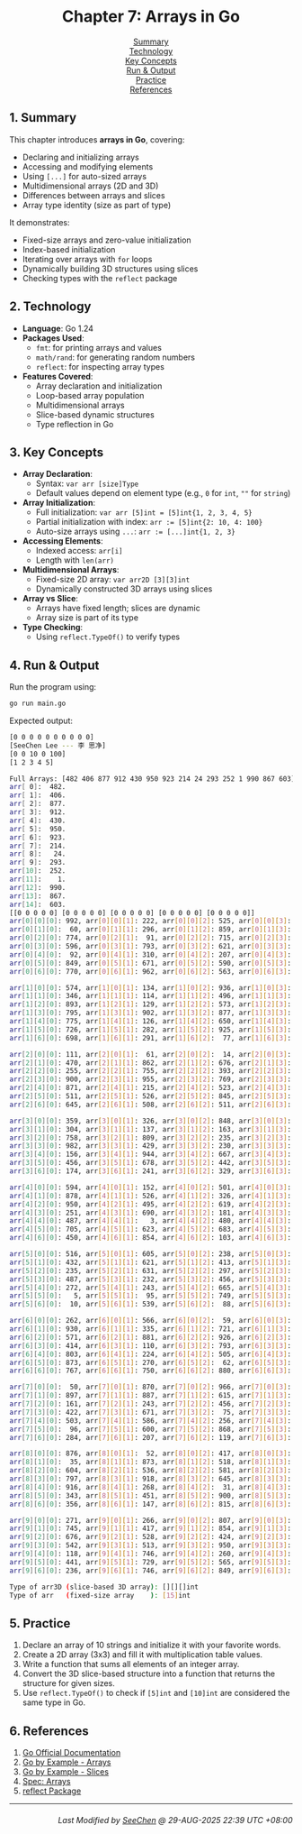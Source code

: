 <div align=center>

# Chapter 7: Arrays in Go

[Summary](#1-summary)</br>
[Technology](#2-technology)</br>
[Key Concepts](#3-key-concepts)</br>
[Run & Output](#4-run--output)</br>
[Practice](#5-practice)</br>
[References](#6-references)

</div>

## 1. Summary
This chapter introduces **arrays in Go**, covering:
- Declaring and initializing arrays
- Accessing and modifying elements
- Using `[...]` for auto-sized arrays
- Multidimensional arrays (2D and 3D)
- Differences between arrays and slices
- Array type identity (size as part of type)

It demonstrates:
- Fixed-size arrays and zero-value initialization
- Index-based initialization
- Iterating over arrays with `for` loops
- Dynamically building 3D structures using slices
- Checking types with the `reflect` package

## 2. Technology
- **Language**: Go 1.24
- **Packages Used**:
    - `fmt`: for printing arrays and values
    - `math/rand`: for generating random numbers
    - `reflect`: for inspecting array types
- **Features Covered**:
    - Array declaration and initialization
    - Loop-based array population
    - Multidimensional arrays
    - Slice-based dynamic structures
    - Type reflection in Go

## 3. Key Concepts
- **Array Declaration**:
    - Syntax: `var arr [size]Type`
    - Default values depend on element type (e.g., `0` for `int`, `""` for `string`)
- **Array Initialization**:
    - Full initialization: `var arr [5]int = [5]int{1, 2, 3, 4, 5}`
    - Partial initialization with index: `arr := [5]int{2: 10, 4: 100}`
    - Auto-size arrays using `...`: `arr := [...]int{1, 2, 3}`
- **Accessing Elements**:
    - Indexed access: `arr[i]`
    - Length with `len(arr)`
- **Multidimensional Arrays**:
    - Fixed-size 2D array: `var arr2D [3][3]int`
    - Dynamically constructed 3D arrays using slices
- **Array vs Slice**:
    - Arrays have fixed length; slices are dynamic
    - Array size is part of its type
- **Type Checking**:
    - Using `reflect.TypeOf()` to verify types

## 4. Run & Output
Run the program using:
```bash
go run main.go
```

Expected output:
```bash
[0 0 0 0 0 0 0 0 0 0]
[SeeChen Lee --- 李 思净]
[0 0 10 0 100]
[1 2 3 4 5]

Full Arrays: [482 406 877 912 430 950 923 214 24 293 252 1 990 867 603].
arr[ 0]:  482.
arr[ 1]:  406.
arr[ 2]:  877.
arr[ 3]:  912.
arr[ 4]:  430.
arr[ 5]:  950.
arr[ 6]:  923.
arr[ 7]:  214.
arr[ 8]:   24.
arr[ 9]:  293.
arr[10]:  252.
arr[11]:    1.
arr[12]:  990.
arr[13]:  867.
arr[14]:  603.
[[0 0 0 0 0] [0 0 0 0 0] [0 0 0 0 0] [0 0 0 0 0] [0 0 0 0 0]]
arr[0][0][0]: 992, arr[0][0][1]: 222, arr[0][0][2]: 525, arr[0][0][3]: 674, arr[0][0][4]: 358, arr[0][0][5]: 581,
arr[0][1][0]:  60, arr[0][1][1]: 296, arr[0][1][2]: 859, arr[0][1][3]: 388, arr[0][1][4]: 356, arr[0][1][5]: 636,
arr[0][2][0]: 774, arr[0][2][1]:  91, arr[0][2][2]: 715, arr[0][2][3]: 572, arr[0][2][4]: 669, arr[0][2][5]: 245,
arr[0][3][0]: 596, arr[0][3][1]: 793, arr[0][3][2]: 621, arr[0][3][3]: 861, arr[0][3][4]: 641, arr[0][3][5]: 281,
arr[0][4][0]:  92, arr[0][4][1]: 310, arr[0][4][2]: 207, arr[0][4][3]:  59, arr[0][4][4]: 567, arr[0][4][5]: 451,
arr[0][5][0]: 849, arr[0][5][1]: 671, arr[0][5][2]: 590, arr[0][5][3]: 286, arr[0][5][4]: 416, arr[0][5][5]: 449,
arr[0][6][0]: 770, arr[0][6][1]: 962, arr[0][6][2]: 563, arr[0][6][3]: 203, arr[0][6][4]: 231, arr[0][6][5]: 494,

arr[1][0][0]: 574, arr[1][0][1]: 134, arr[1][0][2]: 936, arr[1][0][3]: 647, arr[1][0][4]: 777, arr[1][0][5]: 247,
arr[1][1][0]: 346, arr[1][1][1]: 114, arr[1][1][2]: 496, arr[1][1][3]: 756, arr[1][1][4]: 353, arr[1][1][5]: 371,
arr[1][2][0]: 893, arr[1][2][1]: 129, arr[1][2][2]: 573, arr[1][2][3]: 367, arr[1][2][4]: 856, arr[1][2][5]: 553,
arr[1][3][0]: 795, arr[1][3][1]: 902, arr[1][3][2]: 877, arr[1][3][3]: 472, arr[1][3][4]: 322, arr[1][3][5]: 213,
arr[1][4][0]: 775, arr[1][4][1]: 126, arr[1][4][2]: 650, arr[1][4][3]: 229, arr[1][4][4]: 904, arr[1][4][5]:  34,
arr[1][5][0]: 726, arr[1][5][1]: 282, arr[1][5][2]: 925, arr[1][5][3]: 112, arr[1][5][4]: 620, arr[1][5][5]: 160,
arr[1][6][0]: 698, arr[1][6][1]: 291, arr[1][6][2]:  77, arr[1][6][3]: 580, arr[1][6][4]: 445, arr[1][6][5]: 267,

arr[2][0][0]: 111, arr[2][0][1]:  61, arr[2][0][2]:  14, arr[2][0][3]: 854, arr[2][0][4]: 107, arr[2][0][5]: 977,
arr[2][1][0]: 470, arr[2][1][1]: 862, arr[2][1][2]: 676, arr[2][1][3]: 618, arr[2][1][4]: 322, arr[2][1][5]: 882,
arr[2][2][0]: 255, arr[2][2][1]: 755, arr[2][2][2]: 393, arr[2][2][3]: 813, arr[2][2][4]:  69, arr[2][2][5]: 780,
arr[2][3][0]: 900, arr[2][3][1]: 955, arr[2][3][2]: 769, arr[2][3][3]: 451, arr[2][3][4]: 656, arr[2][3][5]: 403,
arr[2][4][0]: 871, arr[2][4][1]: 215, arr[2][4][2]: 523, arr[2][4][3]: 297, arr[2][4][4]: 756, arr[2][4][5]: 944,
arr[2][5][0]: 511, arr[2][5][1]: 526, arr[2][5][2]: 845, arr[2][5][3]: 744, arr[2][5][4]: 354, arr[2][5][5]: 892,
arr[2][6][0]: 645, arr[2][6][1]: 508, arr[2][6][2]: 511, arr[2][6][3]: 319, arr[2][6][4]: 841, arr[2][6][5]: 111,

arr[3][0][0]: 359, arr[3][0][1]: 326, arr[3][0][2]: 848, arr[3][0][3]: 257, arr[3][0][4]: 340, arr[3][0][5]: 155,
arr[3][1][0]: 304, arr[3][1][1]: 137, arr[3][1][2]: 163, arr[3][1][3]: 456, arr[3][1][4]: 839, arr[3][1][5]: 274,
arr[3][2][0]: 758, arr[3][2][1]: 809, arr[3][2][2]: 235, arr[3][2][3]: 300, arr[3][2][4]: 742, arr[3][2][5]: 263,
arr[3][3][0]: 982, arr[3][3][1]: 429, arr[3][3][2]: 230, arr[3][3][3]: 339, arr[3][3][4]: 278, arr[3][3][5]: 185,
arr[3][4][0]: 156, arr[3][4][1]: 944, arr[3][4][2]: 667, arr[3][4][3]: 645, arr[3][4][4]: 241, arr[3][4][5]: 908,
arr[3][5][0]: 456, arr[3][5][1]: 678, arr[3][5][2]: 442, arr[3][5][3]:  77, arr[3][5][4]:  76, arr[3][5][5]:  61,
arr[3][6][0]: 174, arr[3][6][1]: 241, arr[3][6][2]: 329, arr[3][6][3]: 140, arr[3][6][4]: 773, arr[3][6][5]: 509,

arr[4][0][0]: 594, arr[4][0][1]: 152, arr[4][0][2]: 501, arr[4][0][3]: 758, arr[4][0][4]: 888, arr[4][0][5]: 649,
arr[4][1][0]: 878, arr[4][1][1]: 526, arr[4][1][2]: 326, arr[4][1][3]: 427, arr[4][1][4]: 157, arr[4][1][5]: 890,
arr[4][2][0]: 950, arr[4][2][1]: 495, arr[4][2][2]: 619, arr[4][2][3]: 803, arr[4][2][4]: 590, arr[4][2][5]: 582,
arr[4][3][0]: 251, arr[4][3][1]: 690, arr[4][3][2]: 181, arr[4][3][3]: 289, arr[4][3][4]: 216, arr[4][3][5]: 834,
arr[4][4][0]: 487, arr[4][4][1]:   3, arr[4][4][2]: 480, arr[4][4][3]: 810, arr[4][4][4]: 973, arr[4][4][5]: 772,
arr[4][5][0]: 705, arr[4][5][1]: 623, arr[4][5][2]: 683, arr[4][5][3]: 703, arr[4][5][4]: 136, arr[4][5][5]: 817,
arr[4][6][0]: 450, arr[4][6][1]: 854, arr[4][6][2]: 103, arr[4][6][3]: 102, arr[4][6][4]: 677, arr[4][6][5]: 765,

arr[5][0][0]: 516, arr[5][0][1]: 605, arr[5][0][2]: 238, arr[5][0][3]: 927, arr[5][0][4]: 720, arr[5][0][5]: 656,
arr[5][1][0]: 432, arr[5][1][1]: 621, arr[5][1][2]: 413, arr[5][1][3]: 651, arr[5][1][4]:  73, arr[5][1][5]: 361,
arr[5][2][0]: 235, arr[5][2][1]: 631, arr[5][2][2]: 297, arr[5][2][3]:  33, arr[5][2][4]:  69, arr[5][2][5]: 541,
arr[5][3][0]: 487, arr[5][3][1]: 232, arr[5][3][2]: 456, arr[5][3][3]: 873, arr[5][3][4]:  22, arr[5][3][5]: 643,
arr[5][4][0]: 272, arr[5][4][1]: 243, arr[5][4][2]: 665, arr[5][4][3]: 190, arr[5][4][4]: 301, arr[5][4][5]: 633,
arr[5][5][0]:   5, arr[5][5][1]:  95, arr[5][5][2]: 749, arr[5][5][3]: 763, arr[5][5][4]: 732, arr[5][5][5]:  45,
arr[5][6][0]:  10, arr[5][6][1]: 539, arr[5][6][2]:  88, arr[5][6][3]: 543, arr[5][6][4]: 963, arr[5][6][5]: 153,

arr[6][0][0]: 262, arr[6][0][1]: 566, arr[6][0][2]:  59, arr[6][0][3]: 647, arr[6][0][4]: 630, arr[6][0][5]: 511,
arr[6][1][0]: 930, arr[6][1][1]: 335, arr[6][1][2]: 721, arr[6][1][3]: 278, arr[6][1][4]: 840, arr[6][1][5]: 685,
arr[6][2][0]: 571, arr[6][2][1]: 881, arr[6][2][2]: 926, arr[6][2][3]: 812, arr[6][2][4]: 889, arr[6][2][5]: 633,
arr[6][3][0]: 414, arr[6][3][1]: 110, arr[6][3][2]: 793, arr[6][3][3]:  25, arr[6][3][4]: 496, arr[6][3][5]: 900,
arr[6][4][0]: 803, arr[6][4][1]: 224, arr[6][4][2]: 505, arr[6][4][3]: 780, arr[6][4][4]: 109, arr[6][4][5]: 503,
arr[6][5][0]: 873, arr[6][5][1]: 270, arr[6][5][2]:  62, arr[6][5][3]: 130, arr[6][5][4]: 119, arr[6][5][5]: 350,
arr[6][6][0]: 767, arr[6][6][1]: 750, arr[6][6][2]: 880, arr[6][6][3]: 938, arr[6][6][4]: 819, arr[6][6][5]: 269,

arr[7][0][0]:  50, arr[7][0][1]: 870, arr[7][0][2]: 966, arr[7][0][3]: 701, arr[7][0][4]: 564, arr[7][0][5]:  19,
arr[7][1][0]: 897, arr[7][1][1]: 887, arr[7][1][2]: 615, arr[7][1][3]: 240, arr[7][1][4]: 959, arr[7][1][5]: 492,
arr[7][2][0]: 161, arr[7][2][1]: 243, arr[7][2][2]: 456, arr[7][2][3]:   8, arr[7][2][4]: 979, arr[7][2][5]: 497,
arr[7][3][0]: 422, arr[7][3][1]: 671, arr[7][3][2]:  75, arr[7][3][3]: 933, arr[7][3][4]: 147, arr[7][3][5]: 176,
arr[7][4][0]: 503, arr[7][4][1]: 586, arr[7][4][2]: 256, arr[7][4][3]: 246, arr[7][4][4]: 202, arr[7][4][5]: 456,
arr[7][5][0]:  96, arr[7][5][1]: 600, arr[7][5][2]: 868, arr[7][5][3]: 909, arr[7][5][4]: 956, arr[7][5][5]:  15,
arr[7][6][0]: 284, arr[7][6][1]: 207, arr[7][6][2]: 119, arr[7][6][3]: 369, arr[7][6][4]: 175, arr[7][6][5]: 783,

arr[8][0][0]: 876, arr[8][0][1]:  52, arr[8][0][2]: 417, arr[8][0][3]: 777, arr[8][0][4]: 638, arr[8][0][5]: 784,
arr[8][1][0]:  35, arr[8][1][1]: 873, arr[8][1][2]: 518, arr[8][1][3]: 918, arr[8][1][4]:  29, arr[8][1][5]: 203,
arr[8][2][0]: 604, arr[8][2][1]: 536, arr[8][2][2]: 581, arr[8][2][3]: 458, arr[8][2][4]: 323, arr[8][2][5]:  60,
arr[8][3][0]: 797, arr[8][3][1]: 918, arr[8][3][2]: 645, arr[8][3][3]: 700, arr[8][3][4]: 513, arr[8][3][5]: 780,
arr[8][4][0]: 916, arr[8][4][1]: 268, arr[8][4][2]:  31, arr[8][4][3]: 130, arr[8][4][4]: 153, arr[8][4][5]:  13,
arr[8][5][0]: 343, arr[8][5][1]: 451, arr[8][5][2]: 900, arr[8][5][3]: 621, arr[8][5][4]: 794, arr[8][5][5]: 698,
arr[8][6][0]: 356, arr[8][6][1]: 147, arr[8][6][2]: 815, arr[8][6][3]: 154, arr[8][6][4]: 359, arr[8][6][5]:   9,

arr[9][0][0]: 271, arr[9][0][1]: 266, arr[9][0][2]: 807, arr[9][0][3]:  71, arr[9][0][4]: 443, arr[9][0][5]: 174,
arr[9][1][0]: 745, arr[9][1][1]: 417, arr[9][1][2]: 854, arr[9][1][3]: 881, arr[9][1][4]: 852, arr[9][1][5]: 615,
arr[9][2][0]: 676, arr[9][2][1]: 528, arr[9][2][2]: 424, arr[9][2][3]:  57, arr[9][2][4]: 949, arr[9][2][5]: 651,
arr[9][3][0]: 542, arr[9][3][1]: 513, arr[9][3][2]: 950, arr[9][3][3]: 210, arr[9][3][4]: 603, arr[9][3][5]: 268,
arr[9][4][0]: 118, arr[9][4][1]: 746, arr[9][4][2]: 260, arr[9][4][3]: 422, arr[9][4][4]:  77, arr[9][4][5]: 705,
arr[9][5][0]: 441, arr[9][5][1]: 729, arr[9][5][2]: 565, arr[9][5][3]: 683, arr[9][5][4]: 332, arr[9][5][5]: 493,
arr[9][6][0]: 236, arr[9][6][1]: 746, arr[9][6][2]: 849, arr[9][6][3]: 239, arr[9][6][4]: 467, arr[9][6][5]: 241,

Type of arr3D (slice-based 3D array): [][][]int
Type of arr   (fixed-size array    ): [15]int
```

## 5. Practice
1. Declare an array of 10 strings and initialize it with your favorite words.
2. Create a 2D array (3x3) and fill it with multiplication table values.
3. Write a function that sums all elements of an integer array.
4. Convert the 3D slice-based structure into a function that returns the structure for given sizes.
5. Use `reflect.TypeOf()` to check if `[5]int` and `[10]int` are considered the same type in Go.

## 6. References
1. [Go Official Documentation](https://go.dev/doc/)
2. [Go by Example - Arrays](https://gobyexample.com/arrays)
3. [Go by Example - Slices](https://gobyexample.com/slices)
4. [Spec: Arrays](https://go.dev/ref/spec#Array_types)
5. [reflect Package](https://pkg.go.dev/reflect)

---
<div align="right">

###### *Last Modified by [SeeChen](https://github.com/SeeChen/) @ 29-AUG-2025 22:39 UTC +08:00*
</div>
